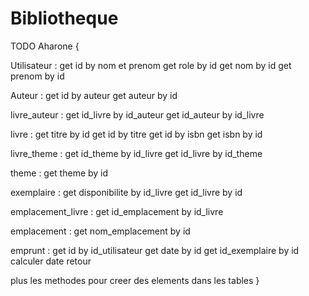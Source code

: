 # Bibliotheque
TODO Aharone {

Utilisateur       : get id by nom et prenom
                    get role by id
                    get nom by id
                    get prenom by id
                
Auteur            : get id by auteur
                    get auteur by id

livre_auteur      : get id_livre by id_auteur
                    get id_auteur by id_livre

livre             : get titre by id
                    get id by titre
                    get id by isbn
                    get isbn by id

livre_theme       : get id_theme by id_livre
                    get id_livre by id_theme

theme             : get theme by id

exemplaire        : get disponibilite by id_livre
                    get id_livre by id

emplacement_livre : get id_emplacement by id_livre

emplacement       : get nom_emplacement by id

emprunt           : get id by id_utilisateur
                    get date by id
                    get id_exemplaire by id
                    calculer date retour
                    
plus les methodes pour creer des elements dans les tables
}
